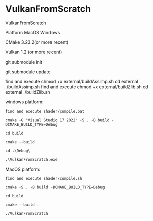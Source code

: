 # VulkanFromScratch
VulkanFromScratch

Platform MacOS Windows


CMake 3.23.2(or more recent)

Vulkan 1.2 (or more recent)


git submodule init

git submodule update

find and execute chmod +x external/buildAssimp.sh cd external ./buildAssimp.sh
find and execute chmod +x external/buildZlib.sh cd external ./buildZlib.sh

windows platform:
    
    find and execute shader/compile.bat
    
    cmake -G "Visual Studio 17 2022" -S . -B build -DCMAKE_BUILD_TYPE=Debug

    cd build

    cmake --build .

    cd .\Debug\

    .\VulkanFromScratch.exe

MacOS platform:

    find and execute shader/compile.sh

    cmake -S . -B build -DCMAKE_BUILD_TYPE=Debug

    cd build

    cmake --build .

    ./VulkanFromScratch